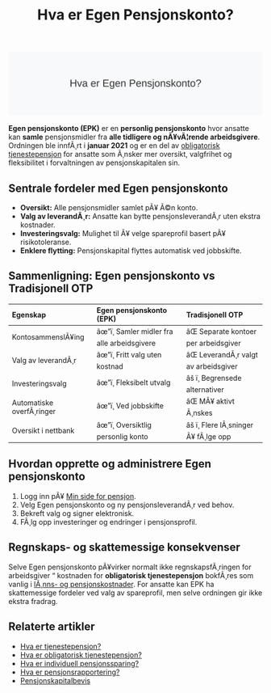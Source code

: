 ﻿---
title: "Hva er Egen Pensjonskonto?"
meta_title: "Hva er Egen Pensjonskonto?"
meta_description: '![Illustrasjon av Egen Pensjonskonto](hva-er-egen-pensjonskonto-image.svg)'
slug: hva-er-egen-pensjonskonto
type: blog
layout: pages/single
---

![Illustrasjon av Egen Pensjonskonto](hva-er-egen-pensjonskonto-image.svg)

**Egen pensjonskonto (EPK)** er en **personlig pensjonskonto** hvor ansatte kan **samle** pensjonsmidler fra **alle tidligere og nÃ¥vÃ¦rende arbeidsgivere**. Ordningen ble innfÃ¸rt i **januar 2021** og er en del av [obligatorisk tjenestepensjon](/blogs/regnskap/obligatorisk-tjenestepensjon "Hva er obligatorisk tjenestepensjon?") for ansatte som Ã¸nsker mer oversikt, valgfrihet og fleksibilitet i forvaltningen av pensjonskapitalen sin.

## Sentrale fordeler med Egen pensjonskonto

* **Oversikt:** Alle pensjonsmidler samlet pÃ¥ Ã©n konto.
* **Valg av leverandÃ¸r:** Ansatte kan bytte pensjonsleverandÃ¸r uten ekstra kostnader.
* **Investeringsvalg:** Mulighet til Ã¥ velge spareprofil basert pÃ¥ risikotoleranse.
* **Enklere flytting:** Pensjonskapital flyttes automatisk ved jobbskifte.

## Sammenligning: Egen pensjonskonto vs Tradisjonell OTP

| Egenskap                  | Egen pensjonskonto (EPK)              | Tradisjonell OTP                     |
|:--------------------------|:--------------------------------------|:-------------------------------------|
| KontosammenslÃ¥ing         | âœ”ï¸ Samler midler fra alle arbeidsgivere | âŒ Separate kontoer per arbeidsgiver  |
| Valg av leverandÃ¸r        | âœ”ï¸ Fritt valg uten kostnad             | âŒ LeverandÃ¸r valgt av arbeidsgiver   |
| Investeringsvalg          | âœ”ï¸ Fleksibelt utvalg                   | âš ï¸ Begrensede alternativer           |
| Automatiske overfÃ¸ringer  | âœ”ï¸ Ved jobbskifte                      | âŒ MÃ¥ aktivt Ã¸nskes                   |
| Oversikt i nettbank        | âœ”ï¸ Oversiktlig personlig konto         | âš ï¸ Flere lÃ¸sninger Ã¥ fÃ¸lge opp       |

## Hvordan opprette og administrere Egen pensjonskonto

1. Logg inn pÃ¥ [Min side for pensjon](/blogs/regnskap/hva-er-pensjonsrapportering "Hva er Pensjonsrapportering? Komplett Guide til Pensjon i Regnskap").
2. Velg Egen pensjonskonto og ny pensjonsleverandÃ¸r ved behov.
3. Bekreft valg og signer elektronisk.
4. FÃ¸lg opp investeringer og endringer i pensjonsprofil.

## Regnskaps- og skattemessige konsekvenser

Selve Egen pensjonskonto pÃ¥virker normalt ikke regnskapsfÃ¸ringen for arbeidsgiver “ kostnaden for **obligatorisk tjenestepensjon** bokfÃ¸res som vanlig i [lÃ¸nns- og pensjonskostnader](/blogs/regnskap/hva-er-lonnskostnader "Hva er LÃ¸nnskostnader? Komplett Guide til LÃ¸nnskostnader i Regnskap"). For ansatte kan EPK ha skattemessige fordeler ved valg av spareprofil, men selve ordningen gir ikke ekstra fradrag.

## Relaterte artikler

* [Hva er tjenestepensjon?](/blogs/regnskap/hva-er-tjenestepensjon "Hva er Tjenestepensjon? Komplett Guide til Bedriftspensjon og RegnskapsfÃ¸ring")
* [Hva er obligatorisk tjenestepensjon?](/blogs/regnskap/obligatorisk-tjenestepensjon "Hva er obligatorisk tjenestepensjon?")
* [Hva er individuell pensjonssparing?](/blogs/regnskap/hva-er-individuell-pensjonssparing "Hva er individuell pensjonssparing? IPS og andre spareformer")
* [Hva er pensjonsrapportering?](/blogs/regnskap/hva-er-pensjonsrapportering "Hva er Pensjonsrapportering? Komplett Guide til Pensjon i Regnskap")
* [Pensjonskapitalbevis](/blogs/regnskap/pensjonskapitalbevis "Pensjonskapitalbevis: Hva er pensjonskapitalbevis?")







